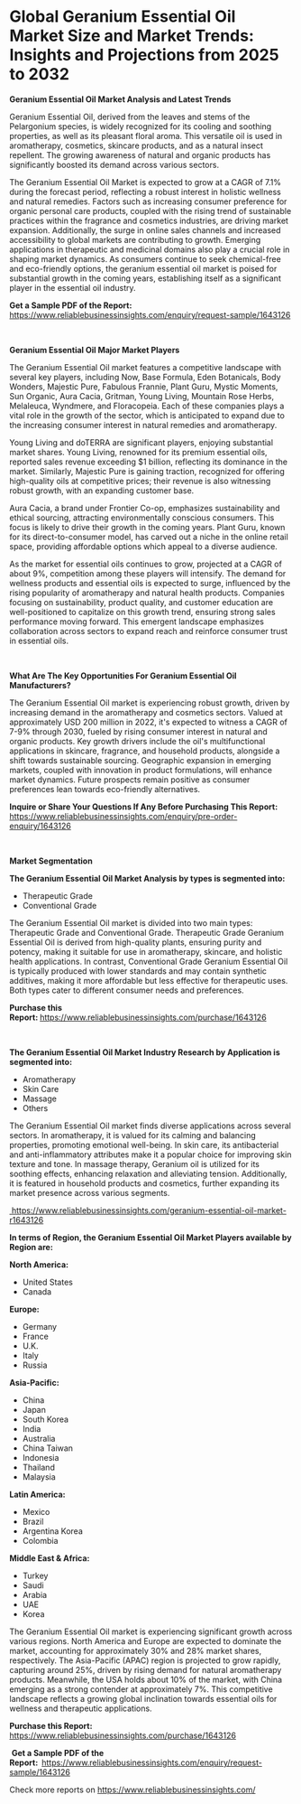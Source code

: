 <p><h1>Global Geranium Essential Oil Market Size and Market Trends: Insights and Projections from 2025 to 2032</h1></p><p><strong>Geranium Essential Oil Market Analysis and Latest Trends</strong></p>
<p><p>Geranium Essential Oil, derived from the leaves and stems of the Pelargonium species, is widely recognized for its cooling and soothing properties, as well as its pleasant floral aroma. This versatile oil is used in aromatherapy, cosmetics, skincare products, and as a natural insect repellent. The growing awareness of natural and organic products has significantly boosted its demand across various sectors.</p><p>The Geranium Essential Oil Market is expected to grow at a CAGR of 7.1% during the forecast period, reflecting a robust interest in holistic wellness and natural remedies. Factors such as increasing consumer preference for organic personal care products, coupled with the rising trend of sustainable practices within the fragrance and cosmetics industries, are driving market expansion. Additionally, the surge in online sales channels and increased accessibility to global markets are contributing to growth. Emerging applications in therapeutic and medicinal domains also play a crucial role in shaping market dynamics. As consumers continue to seek chemical-free and eco-friendly options, the geranium essential oil market is poised for substantial growth in the coming years, establishing itself as a significant player in the essential oil industry.</p></p>
<p><strong>Get a Sample PDF of the Report:&nbsp;</strong> <a href="https://www.reliablebusinessinsights.com/enquiry/request-sample/1643126?utm_campaign=2187&utm_medium=2&utm_source=Github&utm_content=ia&utm_term=30012025&utm_id=geranium-essential-oil">https://www.reliablebusinessinsights.com/enquiry/request-sample/1643126</a></p>
<p>&nbsp;</p>
<p><strong>Geranium Essential Oil Major Market Players</strong></p>
<p><p>The Geranium Essential Oil market features a competitive landscape with several key players, including Now, Base Formula, Eden Botanicals, Body Wonders, Majestic Pure, Fabulous Frannie, Plant Guru, Mystic Moments, Sun Organic, Aura Cacia, Gritman, Young Living, Mountain Rose Herbs, Melaleuca, Wyndmere, and Floracopeia. Each of these companies plays a vital role in the growth of the sector, which is anticipated to expand due to the increasing consumer interest in natural remedies and aromatherapy.</p><p>Young Living and doTERRA are significant players, enjoying substantial market shares. Young Living, renowned for its premium essential oils, reported sales revenue exceeding $1 billion, reflecting its dominance in the market. Similarly, Majestic Pure is gaining traction, recognized for offering high-quality oils at competitive prices; their revenue is also witnessing robust growth, with an expanding customer base.</p><p>Aura Cacia, a brand under Frontier Co-op, emphasizes sustainability and ethical sourcing, attracting environmentally conscious consumers. This focus is likely to drive their growth in the coming years. Plant Guru, known for its direct-to-consumer model, has carved out a niche in the online retail space, providing affordable options which appeal to a diverse audience.</p><p>As the market for essential oils continues to grow, projected at a CAGR of about 9%, competition among these players will intensify. The demand for wellness products and essential oils is expected to surge, influenced by the rising popularity of aromatherapy and natural health products. Companies focusing on sustainability, product quality, and customer education are well-positioned to capitalize on this growth trend, ensuring strong sales performance moving forward. This emergent landscape emphasizes collaboration across sectors to expand reach and reinforce consumer trust in essential oils.</p></p>
<p>&nbsp;</p>
<p><strong>What Are The Key Opportunities For Geranium Essential Oil Manufacturers?</strong></p>
<p><p>The Geranium Essential Oil market is experiencing robust growth, driven by increasing demand in the aromatherapy and cosmetics sectors. Valued at approximately USD 200 million in 2022, it's expected to witness a CAGR of 7-9% through 2030, fueled by rising consumer interest in natural and organic products. Key growth drivers include the oil's multifunctional applications in skincare, fragrance, and household products, alongside a shift towards sustainable sourcing. Geographic expansion in emerging markets, coupled with innovation in product formulations, will enhance market dynamics. Future prospects remain positive as consumer preferences lean towards eco-friendly alternatives.</p></p>
<p><strong>Inquire or Share Your Questions If Any Before Purchasing This Report:</strong> <a href="https://www.reliablebusinessinsights.com/enquiry/pre-order-enquiry/1643126?utm_campaign=2187&utm_medium=2&utm_source=Github&utm_content=ia&utm_term=30012025&utm_id=geranium-essential-oil">https://www.reliablebusinessinsights.com/enquiry/pre-order-enquiry/1643126</a></p>
<p>&nbsp;</p>
<p><strong>Market Segmentation</strong></p>
<p><strong>The Geranium Essential Oil Market Analysis by types is segmented into:</strong></p>
<p><ul><li>Therapeutic Grade</li><li>Conventional Grade</li></ul></p>
<p><p>The Geranium Essential Oil market is divided into two main types: Therapeutic Grade and Conventional Grade. Therapeutic Grade Geranium Essential Oil is derived from high-quality plants, ensuring purity and potency, making it suitable for use in aromatherapy, skincare, and holistic health applications. In contrast, Conventional Grade Geranium Essential Oil is typically produced with lower standards and may contain synthetic additives, making it more affordable but less effective for therapeutic uses. Both types cater to different consumer needs and preferences.</p></p>
<p><strong>Purchase this Report:&nbsp;</strong><a href="https://www.reliablebusinessinsights.com/purchase/1643126?utm_campaign=2187&utm_medium=2&utm_source=Github&utm_content=ia&utm_term=30012025&utm_id=geranium-essential-oil">https://www.reliablebusinessinsights.com/purchase/1643126</a></p>
<p>&nbsp;</p>
<p><strong>The Geranium Essential Oil Market Industry Research by Application is segmented into:</strong></p>
<p><ul><li>Aromatherapy</li><li>Skin Care</li><li>Massage</li><li>Others</li></ul></p>
<p><p>The Geranium Essential Oil market finds diverse applications across several sectors. In aromatherapy, it is valued for its calming and balancing properties, promoting emotional well-being. In skin care, its antibacterial and anti-inflammatory attributes make it a popular choice for improving skin texture and tone. In massage therapy, Geranium oil is utilized for its soothing effects, enhancing relaxation and alleviating tension. Additionally, it is featured in household products and cosmetics, further expanding its market presence across various segments.</p></p>
<p><a href="https://www.reliablebusinessinsights.com/geranium-essential-oil-market-r1643126?utm_campaign=2187&utm_medium=2&utm_source=Github&utm_content=ia&utm_term=30012025&utm_id=geranium-essential-oil">&nbsp;https://www.reliablebusinessinsights.com/geranium-essential-oil-market-r1643126</a></p>
<p><strong>In terms of Region, the Geranium Essential Oil Market Players available by Region are:</strong></p>
<p>
    <p> <strong> North America: </strong>
        <ul>
            <li>United States</li>
            <li>Canada</li>
        </ul>
        </p> 
    <p> <strong> Europe: </strong>
        <ul>
            <li>Germany</li>
            <li>France</li>
            <li>U.K.</li>
            <li>Italy</li>
            <li>Russia</li>
        </ul>
        </p> 
    <p> <strong> Asia-Pacific: </strong>
        <ul>
            <li>China</li>
            <li>Japan</li>
            <li>South Korea</li>
            <li>India</li>
            <li>Australia</li>
            <li>China Taiwan</li>
            <li>Indonesia</li>
            <li>Thailand</li>
            <li>Malaysia</li>
        </ul>
        </p> 
    <p> <strong> Latin America: </strong>
        <ul>
            <li>Mexico</li>
            <li>Brazil</li>
            <li>Argentina Korea</li>
            <li>Colombia</li>
        </ul>
        </p> 
    <p> <strong> Middle East & Africa: </strong>
        <ul>
            <li>Turkey</li>
            <li>Saudi</li>
            <li>Arabia</li>
            <li>UAE</li>
            <li>Korea</li>
        </ul>
    </p>
    </p>
<p><p>The Geranium Essential Oil market is experiencing significant growth across various regions. North America and Europe are expected to dominate the market, accounting for approximately 30% and 28% market shares, respectively. The Asia-Pacific (APAC) region is projected to grow rapidly, capturing around 25%, driven by rising demand for natural aromatherapy products. Meanwhile, the USA holds about 10% of the market, with China emerging as a strong contender at approximately 7%. This competitive landscape reflects a growing global inclination towards essential oils for wellness and therapeutic applications.</p></p>
<p><strong>Purchase this Report: </strong><a href="https://www.reliablebusinessinsights.com/purchase/1643126?utm_campaign=2187&utm_medium=2&utm_source=Github&utm_content=ia&utm_term=30012025&utm_id=geranium-essential-oil">https://www.reliablebusinessinsights.com/purchase/1643126</a></p>
<p>&nbsp;<strong>Get a Sample PDF of the Report:&nbsp;&nbsp;</strong><a href="https://www.reliablebusinessinsights.com/enquiry/request-sample/1643126?utm_campaign=2187&utm_medium=2&utm_source=Github&utm_content=ia&utm_term=30012025&utm_id=geranium-essential-oil">https://www.reliablebusinessinsights.com/enquiry/request-sample/1643126</a></p>
<p><strong></strong></p>
<p>Check more reports on <a href="https://www.reliablebusinessinsights.com/?utm_campaign=2187&utm_medium=2&utm_source=Github&utm_content=ia&utm_term=30012025&utm_id=geranium-essential-oil">https://www.reliablebusinessinsights.com/</a></p>